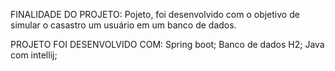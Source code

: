 FINALIDADE DO PROJETO:
Pojeto, foi desenvolvido com o objetivo de simular o casastro um usuário em um banco de dados.

PROJETO FOI DESENVOLVIDO COM:
Spring boot;
Banco de dados H2;
Java com intellij;
